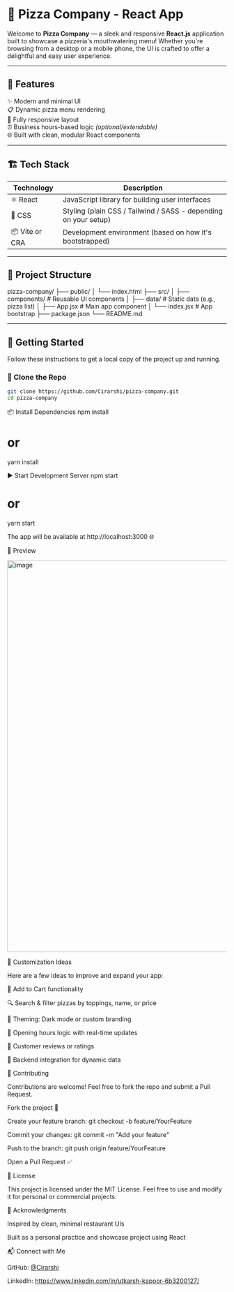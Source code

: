 # 🍕 Pizza Company - React App

Welcome to **Pizza Company** — a sleek and responsive **React.js** application built to showcase a pizzeria's mouthwatering menu! Whether you're browsing from a desktop or a mobile phone, the UI is crafted to offer a delightful and easy user experience.

---

## 🧩 Features

✨ Modern and minimal UI  
📋 Dynamic pizza menu rendering  
📱 Fully responsive layout  
⏰ Business hours-based logic *(optional/extendable)*  
🌐 Built with clean, modular React components  

---

## 🏗️ Tech Stack

| Technology | Description |
|------------|-------------|
| ⚛️ React   | JavaScript library for building user interfaces |
| 🎨 CSS     | Styling (plain CSS / Tailwind / SASS - depending on your setup) |
| 📦 Vite or CRA | Development environment (based on how it's bootstrapped) |

---

## 📂 Project Structure

pizza-company/
├── public/
│ └── index.html
├── src/
│ ├── components/ # Reusable UI components
│ ├── data/ # Static data (e.g., pizza list)
│ ├── App.jsx # Main app component
│ └── index.jsx # App bootstrap
├── package.json
└── README.md


---

## 🚀 Getting Started

Follow these instructions to get a local copy of the project up and running.

### 🔁 Clone the Repo

```bash
git clone https://github.com/Cirarshi/pizza-company.git
cd pizza-company
```

📦 Install Dependencies
npm install
# or
yarn install

▶️ Start Development Server
npm start
# or
yarn start


The app will be available at http://localhost:3000
 🌐

📸 Preview

<img width="1896" height="898" alt="image" src="https://github.com/user-attachments/assets/9a6432ac-3cfb-4ce2-9a14-db587aa72693" />


🌟 Customization Ideas

Here are a few ideas to improve and expand your app:

🛒 Add to Cart functionality

🔍 Search & filter pizzas by toppings, name, or price

🌈 Theming: Dark mode or custom branding

📆 Opening hours logic with real-time updates

💬 Customer reviews or ratings

🔌 Backend integration for dynamic data

🤝 Contributing

Contributions are welcome! Feel free to fork the repo and submit a Pull Request.

Fork the project 🍴

Create your feature branch: git checkout -b feature/YourFeature

Commit your changes: git commit -m "Add your feature"

Push to the branch: git push origin feature/YourFeature

Open a Pull Request ✅

📄 License

This project is licensed under the MIT License.
Feel free to use and modify it for personal or commercial projects.

🙌 Acknowledgments

Inspired by clean, minimal restaurant UIs

Built as a personal practice and showcase project using React

📬 Connect with Me

GitHub: [@Cirarshi](https://github.com/Cirarshi)

LinkedIn: https://www.linkedin.com/in/utkarsh-kapoor-6b3200127/

